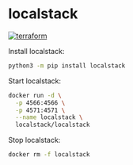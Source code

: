 # localstack

[![terraform](https://github.com/ShubhamTatvamasi/localstack/actions/workflows/terraform.yml/badge.svg)](https://github.com/ShubhamTatvamasi/localstack/actions/workflows/terraform.yml)

Install localstack:
```bash
python3 -m pip install localstack
```

Start localstack:
```bash
docker run -d \
  -p 4566:4566 \
  -p 4571:4571 \
  --name localstack \
  localstack/localstack
```

Stop localstack:
```bash
docker rm -f localstack
```

